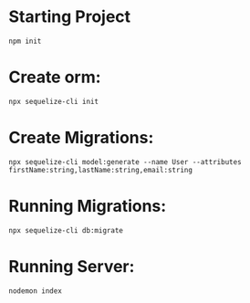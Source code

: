 # Starting Project

`npm init`

# Create orm:

`npx sequelize-cli init`

# Create Migrations:

`npx sequelize-cli model:generate --name User --attributes firstName:string,lastName:string,email:string`

# Running Migrations:

`npx sequelize-cli db:migrate`

# Running Server:

`nodemon index`
